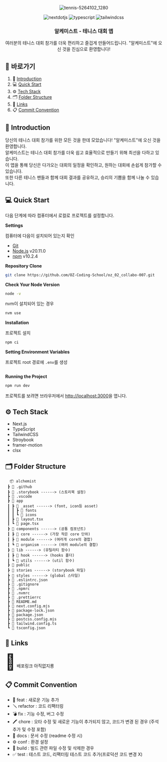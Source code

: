 <div align="center">
  
  ![tennis-5264102_1280](https://github.com/OZ-Coding-School/oz_02_collabo-007/assets/27201254/e1c6ca5b-c6e3-40f9-8b08-981fb0ad6680)
  
  <div>
    <img src="https://img.shields.io/badge/-Next_JS-black?style=for-the-badge&logoColor=white&logo=nextdotjs&color=000000" alt="nextdotjs" />
    <img src="https://img.shields.io/badge/-TypeScript-black?style=for-the-badge&logoColor=white&logo=typescript&color=3178C6" alt="typescript" />
    <img src="https://img.shields.io/badge/-Tailwind_CSS-black?style=for-the-badge&logoColor=white&logo=tailwindcss&color=06B6D4" alt="tailwindcss" />
  </div>

  <h3 align="center">알케미스트 - 테니스 대회 앱</h3>

   <div align="center">
     여러분의 테니스 대회 참가를 더욱 편리하고 즐겁게 만들어드립니다. "알케미스트"에 오신 것을 진심으로 환영합니다!
    </div>
</div>

## 📌 <a name="table">바로가기</a>

1. 🎾 [Introduction](#introduction)
2. 💻 [Quick Start](#quick-start)
3. ⚙️ [Tech Stack](#tech-stack)
4. 🗂️ [Folder Structure](#folder-structure)
5. 🔗 [Links](#links)
6. 📋 [Commit Convention](#commit-convention)

## <a name="introduction">🎾 Introduction</a>

당신의 테니스 대회 참가를 위한 모든 것을 한데 모았습니다! "알케미스트"에 오신 것을 환영합니다. <br/> 알케미스트는 테니스 대회 참가를 더욱 쉽고 효율적으로 만들기 위해 최선을 다하고 있습니다. <br/> 이 앱을 통해 당신은 다가오는 대회의 일정을 확인하고, 원하는 대회에 손쉽게 참가할 수 있습니다. <br/> 또한 다른 테니스 팬들과 함께 대회 결과를 공유하고, 승리의 기쁨을 함께 나눌 수 있습니다.

## <a name="quick-start">💻 Quick Start</a>

다음 단계에 따라 컴퓨터에서 로컬로 프로젝트를 설정합니다.

**Settings**

컴퓨터에 다음이 설치되어 있는지 확인

- [Git](https://git-scm.com/)
- [Node.js](https://nodejs.org/en) v20.11.0
- [npm](https://www.npmjs.com/) v10.2.4

**Repository Clone**

```bash
git clone https://github.com/OZ-Coding-School/oz_02_collabo-007.git
```

**Check Your Node Version**

```bash
node -v
```

nvm이 설치되어 있는 경우

```bash
nvm use
```

**Installation**

프로젝트 설치

```bash
npm ci
```

**Setting Environment Variables**

프로젝트 root 경로에 `.env`를 생성

```env

```

**Running the Project**

```bash
npm run dev
```

프로젝트를 보려면 브라우저에서 [http://localhost:3000](http://localhost:3000)을 엽니다.

## <a name="tech-stack">⚙️ Tech Stack</a>

- Next.js
- TypeScript
- TailwindCSS
- Stroybook
- framer-motion
- clsx

## <a name="folder-structure">🗂️ Folder Structure</a>

```
  📦 alchemist
 ┣ 📂 .github
 ┣ 📂 .storybook ------> (스토리북 설정)
 ┣ 📂 .vscode
 ┣ 📂 app
 ┃ ┣ 📂 _asset ------> (font, icon등 asset)
 ┃ ┃ ┣ 📂 fonts
 ┃ ┃ ┗ 📂 icons
 ┃ ┣ 📜 layout.tsx
 ┃ ┗ 📜 page.tsx
 ┣ 📂 components ------> (공통 컴포넌트)
 ┃ ┣ 📂 core ------> (가장 작은 core 단위)
 ┃ ┣ 📂 module ------> (여러개 core의 결합)
 ┃ ┗ 📂 organism ------> (여러 module의 결합)
 ┣ 📂 lib ------> (유틸리티 함수)
 ┃ ┣ 📂 hook ------> (hooks 폴더)
 ┃ ┗ 📂 utils ------> (util 함수)
 ┣ 📂 public
 ┣ 📂 stories ------> (storybook 파일)
 ┣ 📂 styles ------> (global 스타일)
 ┣ 📜 .eslintrc.json
 ┣ 📜 .gitignore
 ┣ 📜 .npmrc
 ┣ 📜 .nvmrc
 ┣ 📜 .prettierrc
 ┣ 📜 README.md
 ┣ 📜 next.config.mjs
 ┣ 📜 package-lock.json
 ┣ 📜 package.json
 ┣ 📜 postcss.config.mjs
 ┣ 📜 tailwind.config.ts
 ┗ 📜 tsconfig.json
```

## <a name="links">🔗 Links</a>

<span style="font-size:50px">🤪</span> 배포링크 아직없지롱

## <a name="commit-convention">📋 Commit Convention</a>

- 🎉 feat : 새로운 기능 추가
- 🪛 refactor : 코드 리팩터링
- 💣 fix : 기능 수정, 버그 수정
- 🖍️ chore : 오타 수정 및 새로운 기능이 추가되지 않고, 코드가 변경 된 경우 (주석 추가 및 수정 포함)
- 📝 docs : 문서 수정 (readme 수정 시)
- ⚙️ conf : 환경 설정
- 🗿 build : 빌드 관련 파일 수정 및 삭제한 경우
- ✅ test : 테스트 코드, 리팩터링 테스트 코드 추가(프로덕션 코드 변경 X)
